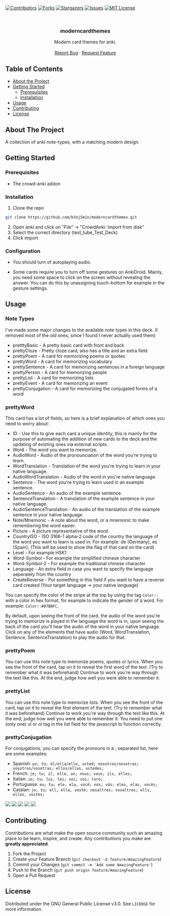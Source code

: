 <!-- PROJECT SHIELDS -->
[![Contributors][contributors-shield]][contributors-url]
[![Forks][forks-shield]][forks-url]
[![Stargazers][stars-shield]][stars-url]
[![Issues][issues-shield]][issues-url]
[![MIT License][license-shield]][license-url]



<!-- PROJECT LOGO -->
<br />
<p align="center">
  <h3 align="center">moderncardthemes</h3>

  <p align="center">
    Modern card themes for anki.
    <br />
    <br />
    <a href="https://github.com/b3nj5m1n/moderncardthemes/issues">Report Bug</a>
    ·
    <a href="https://github.com/b3nj5m1n/moderncardthemes/issues">Request Feature</a>
  </p>
</p>



<!-- TABLE OF CONTENTS -->
## Table of Contents

* [About the Project](#about-the-project)
* [Getting Started](#getting-started)
  * [Prerequisites](#prerequisites)
  * [Installation](#installation)
* [Usage](#usage)
* [Contributing](#contributing)
* [License](#license)



<!-- ABOUT THE PROJECT -->
## About The Project

A collection of anki note-types, with a matching modern design.


<!-- GETTING STARTED -->
## Getting Started

### Prerequisites

* The crowd-anki addon

### Installation

1. Clone the repo
```sh
git clone https://github.com/b3nj5m1n/moderncardthemes.git
```
2. Open anki and click on "File" -> "CrowdAnki: Import from disk"
3. Select the correct directory (test_tube_Test_Deck)
4. Click import

### Configuration

* You should turn of autoplaying audio.

* Some cards require you to turn off some gestures on AnkiDroid. Mainly, you need some space to click on the screen without revealing the answer. You can do this by unassigning touch-bottom for example in the gesture settings.


<!-- USAGE EXAMPLES -->
## Usage

### Note Types

I've made some major changes to the available note types in this deck. (I removed most of the old ones, since I found I never actually used them)

* pretttyBasic - A pretty basic card with front and back
* prettyCloze - Pretty cloze card, also has a title and an extra field
* prettyPoem - A card for memorizing poems or quotes
* prettyWord - A card for memorizing vocabulary
* prettySentence - A card for memorizing sentences in a foreign language
* prettyPerson - A card for memorizing people
* prettyList - A card for memorizing lists
* prettyEvent - A card for memorizing an event
* prettyConjugation - A card for memorizing the conjugated forms of a word

### prettyWord

This card has a lot of fields, so here is a brief explanation of which ones you need to worry about:
* ID - Use this to give each card a unique identity, this is mainly for the purpose of automating the addition of new cards to the deck and the updating of existing ones via external scripts.
* Word - The word you want to memorize.
* AudioWord - Audio of the pronounciation of the word you're trying to learn.
* WordTranslation - Translation of the word you're trying to learn in your native language.
* AudioWordTranslation - Audio of the word in you're native language.
* Sentence - The word you're trying to learn used in an example sentence.
* AudioSentence - An audio of the example sentence.
* SentenceTranslation - A translation of the example sentence in your native language.
* AudioSentenceTranslation - An audio of the translation of the example sentence in your native language.
* Note/Mnemonic - A note about the word, or a mnemonic to make remembering the word easier.
* Picture - A picture representative of the word.
* CountryISO - ISO 3166-1 alpha-2 code of the country the language of the word you want to learn is used in; For example: de (Germany), es (Spain); (This will be used to show the flag of that card on the card)
* Level - For example HSK1
* Word-Symbol - For example the simplified chinese character
* Word-Symbol-2 - For example the traditional chinese character
* Language - An extra field in case you want to specify the language seperately from the country
* CreateReverse - Put something in this field if you want to have a reverse card created (Your target language -> your native language)

You can specify the color of the stripe at the top by using the tag `Color::` with a color in hex format, for example to indicate the gender of a word. For example: `Color::#07BBFC`.

By default, upon seeing the front of the card, the audio of the word you're trying to memorize is played in the language the word is in, upon seeing the back of the card you'll hear the audio of the word in your native language.
Click on any of the elements that have audio (Word, WordTranslation, Sentence, SentenceTranslation) to play the audio for that.

### prettyPoem

You can use this note type to memorize poems, quotes or lyrics. When you see the front of the card, tap on it to reveal the first word of the text. (Try to remember what it was beforehand) Continue to work you're way through the text like this. At the end, judge how well you were able to remember it.

### prettyList

You can use this note type to memorize lists. When you see the front of the card, tap on it to reveal the first element of the text. (Try to remember what it was beforehand) Continue to work you're way through the text like this. At the end, judge how well you were able to remember it.
You need to put one (only one) ul or ol tag in the list field for the javascript to function correctly.

### prettyConjugation

For conjugations, you can specify the pronouns in a ; separated list, here are some examples:

* Spanish: `yo; tú; él/ella/ello, usted; nosotros/nosotras; vosotros/vosotras; ellos/ellas, ustedes;`
* French: `je; tu; il, elle, on; nous; vous; ils, elles;`
* Italian: `io; tu; lui, lei; noi; voi; loro;`
* Portuguese: `eu; tu; ele, ela, você; nós; vós; eles, elas, vocês;`
* Catalan: `jo; tu; ell, ella, vostè; nosaltres; vosaltres; ells, elles, vostès;`


![](media/basicPrettyBack.jpg)
![](media/basicPrettyFront.jpg)
![](media/clozePrettyBack.jpg)
![](media/clozePrettyExtra.jpg)
![](media/clozePrettyFront.jpg)


<!-- CONTRIBUTING -->
## Contributing

Contributions are what make the open source community such an amazing place to be learn, inspire, and create. Any contributions you make are **greatly appreciated**.

1. Fork the Project
2. Create your Feature Branch (`git checkout -b feature/AmazingFeature`)
3. Commit your Changes (`git commit -m 'Add some AmazingFeature'`)
4. Push to the Branch (`git push origin feature/AmazingFeature`)
5. Open a Pull Request



<!-- LICENSE -->
## License

Distributed under the GNU General Public License v3.0. See `LICENSE` for more information.





<!-- MARKDOWN LINKS & IMAGES -->
<!-- https://www.markdownguide.org/basic-syntax/#reference-style-links -->
[contributors-shield]: https://img.shields.io/github/contributors/b3nj5m1n/moderncardthemes?style=flat-square
[contributors-url]: https://github.com/b3nj5m1n/b3nj5m1n/graphs/contributors
[forks-shield]: https://img.shields.io/github/forks/b3nj5m1n/moderncardthemes.svg?style=flat-square
[forks-url]: https://github.com/b3nj5m1n/moderncardthemes/network/members
[stars-shield]: https://img.shields.io/github/stars/b3nj5m1n/moderncardthemes.svg?style=flat-square
[stars-url]: https://github.com/b3nj5m1n/moderncardthemes/stargazers
[issues-shield]: https://img.shields.io/github/issues/b3nj5m1n/moderncardthemes.svg?style=flat-square
[issues-url]: https://github.com/b3nj5m1n/moderncardthemes/issues
[license-shield]: https://img.shields.io/github/license/b3nj5m1n/moderncardthemes.svg?style=flat-square
[license-url]: https://github.com/b3nj5m1n/moderncardthemes/blob/master/LICENSE.txt
